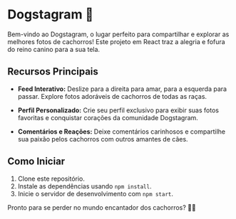 # Dogstagram 🐾

Bem-vindo ao Dogstagram, o lugar perfeito para compartilhar e explorar as melhores fotos de cachorros! Este projeto em React traz a alegria e fofura do reino canino para a sua tela.

## Recursos Principais

- **Feed Interativo:** Deslize para a direita para amar, para a esquerda para passar. Explore fotos adoráveis de cachorros de todas as raças.

- **Perfil Personalizado:** Crie seu perfil exclusivo para exibir suas fotos favoritas e conquistar corações da comunidade Dogstagram.

- **Comentários e Reações:** Deixe comentários carinhosos e compartilhe sua paixão pelos cachorros com outros amantes de cães.


## Como Iniciar

1. Clone este repositório.
2. Instale as dependências usando `npm install`.
3. Inicie o servidor de desenvolvimento com `npm start`.

Pronto para se perder no mundo encantador dos cachorros? 🐶💖
